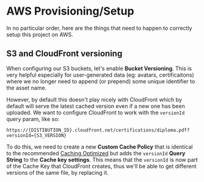# AWS Provisioning/Setup

In no particular order, here are the things that need to happen to correctly setup this project on AWS.

## S3 and CloudFront versioning

When configuring our S3 buckets, let's enable **Bucket Versioning**. This is very helpful especially for user-generated data (eg: avatars, certificaitons) where we no longer need to append (or prepend) some unique identifier to the asset name.

However, by default this doesn't play nicely with CloudFront which by default will serve the latest cached version even if a new one has been uploaded. We want to configure CloudFront to work with the `versionId` query param, like so:

```
https://{DISTIBUTION_ID}.cloudfront.net/certifications/diploma.pdf?versionId={S3_VERSION}
```

To do this, we need to create a new **Custom Cache Policy** that is identical to the recommended [Caching Optimized](https://docs.aws.amazon.com/AmazonCloudFront/latest/DeveloperGuide/using-managed-cache-policies.html) but adds the `versionId` **Query String** to the **Cache key settings**. This means that the `versionId` is now part of the Cache Key that CloudFront creates, thus we'll be able to get different versions of the same file, by replacing it.

